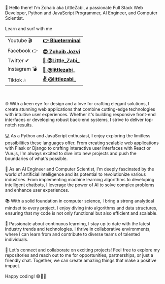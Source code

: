  👋 Hello there! I'm Zohaib aka LittleZabi, a passionate Full Stack Web Developer, Python and JavaScript Programmer, AI Engineer, and Computer Scientist.
<br />
<br />
Learn and surf with me
 <table>
        <tr>
          <td>Youtube 🎬</td>
          <td>
            <a target="_blank" href="https://www.youtube.com/channel/UCMJTfB8cZLxjvUht3o0E3qQ">
              <b>👉 Blueterminal</b>
            </a>
          </td>
        </tr>
        <tr>
          <td>Facebook 👉</td>
          <td>
            <a target="_blank" href="https://web.facebook.com/profile.php?id=100024656312796">
              <b>😎 Zohaib Jozvi</b>
            </a>
          </td>
        </tr>
        <tr>
          <td>Twitter ✔</td>
          <td>
            <a target="_blank" href="https://twitter.com/Little_Zabi_">
                <b>🎉 @Little_Zabi_</b>
            </a>
          </td>
        </tr>
        <tr>
          <td>Instagram 💣</td>
          <td>
            <a target="_blank" href="https://www.instagram.com/littlezabi_/">
                <b>🙌 @littlezabi_</b>
            </a>
          </td>
        </tr>
        <tr>
          <td>Tiktok 🎶</td>
          <td>
          <a target="_blank" href="https://www.tiktok.com/@littlezabi_">
                <b>✌ @littlezabi_</b>
            </a>
          </td>
        </tr>
      </table>

<br />
<br />
🌐 With a keen eye for design and a love for crafting elegant solutions, I create stunning web applications that combine cutting-edge technologies with intuitive user experiences. Whether it's building responsive front-end interfaces or developing robust back-end systems, I strive to deliver top-notch results.
<br/><br/>
💻 As a Python and JavaScript enthusiast, I enjoy exploring the limitless possibilities these languages offer. From creating scalable web applications with Flask or Django to crafting interactive user interfaces with React or Vue.js, I'm always excited to dive into new projects and push the boundaries of what's possible.
<br/><br/>
🧠 As an AI Engineer and Computer Scientist, I'm deeply fascinated by the world of artificial intelligence and its potential to revolutionize various industries. From implementing machine learning algorithms to developing intelligent chatbots, I leverage the power of AI to solve complex problems and enhance user experiences.
<br/><br/>
📚 With a solid foundation in computer science, I bring a strong analytical mindset to every project. I enjoy diving into algorithms and data structures, ensuring that my code is not only functional but also efficient and scalable.
<br/><br/>
🚀 Passionate about continuous learning, I stay up to date with the latest industry trends and technologies. I thrive in collaborative environments, where I can learn from and contribute to diverse teams of talented individuals.
<br/><br/>
🌟 Let's connect and collaborate on exciting projects! Feel free to explore my repositories and reach out to me for opportunities, partnerships, or just a friendly chat. Together, we can create amazing things that make a positive impact.
<br/><br/>
Happy coding! 😄👨‍💻

            
         

